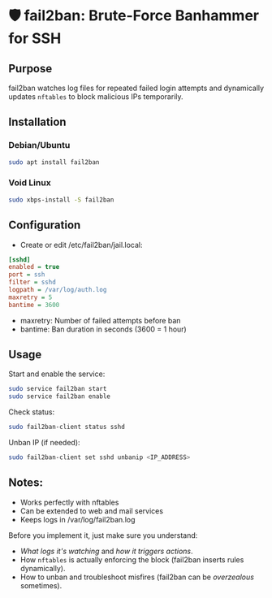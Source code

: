 # 🛡️ fail2ban: Brute-Force Banhammer for SSH

## Purpose
fail2ban watches log files for repeated failed login attempts and dynamically updates `nftables` to block malicious IPs temporarily.

## Installation

### Debian/Ubuntu
```bash
sudo apt install fail2ban
```

### Void Linux

```bash
sudo xbps-install -S fail2ban
```

## Configuration

- Create or edit /etc/fail2ban/jail.local:

```ini
[sshd]
enabled = true
port = ssh
filter = sshd
logpath = /var/log/auth.log
maxretry = 5
bantime = 3600
```

- maxretry: Number of failed attempts before ban
- bantime: Ban duration in seconds (3600 = 1 hour)

## Usage

Start and enable the service:
```bash
sudo service fail2ban start
sudo service fail2ban enable
```

Check status:
```bash
sudo fail2ban-client status sshd
```

Unban IP (if needed):
```bash
sudo fail2ban-client set sshd unbanip <IP_ADDRESS>
```

## Notes:
- Works perfectly with nftables
- Can be extended to web and mail services
- Keeps logs in /var/log/fail2ban.log

Before you implement it, just make sure you understand:
- *What logs it's watching* and *how it triggers actions*.
- How `nftables` is actually enforcing the block (fail2ban inserts rules dynamically).
- How to unban and troubleshoot misfires (fail2ban can be *overzealous* sometimes).